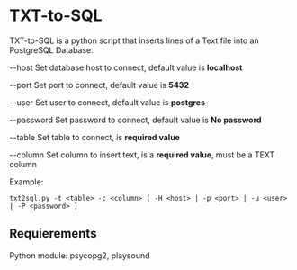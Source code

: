 # TXT-to-SQL

TXT-to-SQL is a python script that inserts lines of a Text file into an PostgreSQL Database.

--host Set database host to connect, default value is **localhost**

--port Set port to connect, default value is **5432**

--user Set user to connect, default value is **postgres**

--password Set password to connect, default value is **No password**

--table Set table to connect, is **required value**

--column Set column to insert text, is a **required value**, must be a TEXT column

Example:

```
txt2sql.py -t <table> -c <column> [ -H <host> | -p <port> | -u <user> | -P <password> ] 
```

## Requierements

Python module: psycopg2, playsound
